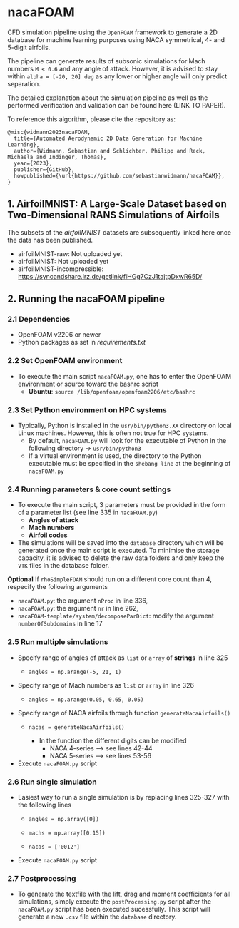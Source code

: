 # nacaFOAM

CFD simulation pipeline using the `OpenFOAM` framework to generate a 2D 
database for machine learning purposes using NACA symmetrical, 4- and 
5-digit airfoils.

The pipeline can generate results of subsonic simulations for Mach numbers 
`M < 0.6` and any angle of attack. However, it is advised to stay within 
`alpha = [-20, 20] deg` as any lower or higher angle will only predict 
separation.

The detailed explanation about the simulation pipeline as well as the 
performed verification and validation can be found here (LINK TO PAPER).

To reference this algorithm, please cite the repository as:
```
@misc{widmann2023nacaFOAM,
  title={Automated Aerodynamic 2D Data Generation for Machine Learning},
  author={Widmann, Sebastian and Schlichter, Philipp and Reck, Michaela and Indinger, Thomas},
  year={2023},
  publisher={GitHub},
  howpublished={\url{https://github.com/sebastianwidmann/nacaFOAM}},
}
```

## 1. AirfoilMNIST: A Large-Scale Dataset based on Two-Dimensional RANS Simulations of Airfoils

The subsets of the *airfoilMNIST* datasets are subsequently linked here once the data has been published.
* airfoilMNIST-raw: Not uploaded yet
* airfoilMNIST: Not uploaded yet
* airfoilMNIST-incompressible: https://syncandshare.lrz.de/getlink/fiHGg7CzJ1tajtpDxwR65D/

## 2. Running the nacaFOAM pipeline

### 2.1 Dependencies

* OpenFOAM v2206 or newer
* Python packages as set in *requirements.txt*

### 2.2 Set OpenFOAM environment

* To execute the main script `nacaFOAM.py`, one has to enter the OpenFOAM 
  environment or source toward the bashrc script
    * **Ubuntu**: `source /lib/openfoam/openfoam2206/etc/bashrc`

### 2.3 Set Python environment on HPC systems
* Typically, Python is installed in the `usr/bin/python3.XX` directory on 
  local Linux machines. However, this is often not true for HPC systems.
  * By default, `nacaFOAM.py` will look for the executable of Python in the 
    following directory -> `usr/bin/python3`
  * If a virtual environment is used, the directory to the Python executable 
    must be specified in the `shebang line` at the beginning of `nacaFOAM.py`

### 2.4 Running parameters & core count settings

* To execute the main script, 3 parameters must be provided in the form of a 
  parameter list (see line 335 in `nacaFOAM.py`)
    * **Angles of attack**
    * **Mach numbers**
    * **Airfoil codes**
* The simulations will be saved into the `database` directory which will be 
  generated once the main script is executed.
  To minimise the storage capacity, it is advised to delete the raw data 
  folders and only keep the `VTK` files in the
  database folder.

**Optional** If `rhoSimpleFOAM` should run on a different core count than 4, 
respecify the following arguments

* `nacaFOAM.py`: the argument `nProc` in line 336,
* `nacaFOAM.py`: the argument `nr` in line 262,
* `nacaFOAM-template/system/decomposeParDict`: modify the argument 
  `numberOfSubdomains` in line 17

### 2.5 Run multiple simulations

* Specify range of angles of attack as `list` or `array` of **strings** in 
  line 325
    *     angles = np.arange(-5, 21, 1)
* Specify range of Mach numbers as `list` or `array` in line 326
    *     angles = np.arange(0.05, 0.65, 0.05)
* Specify range of NACA airfoils through function `generateNacaAirfoils()`
    *     nacas = generateNacaAirfoils()
        * In the function the different digits can be modified
            * NACA 4-series --> see lines 42-44
            * NACA 5-series --> see lines 53-56
* Execute `nacaFOAM.py` script

### 2.6 Run single simulation

* Easiest way to run a single simulation is by replacing lines 325-327 
  with the following lines
    *     angles = np.array([0])
    *     machs = np.array([0.15])
    *     nacas = ['0012']
* Execute `nacaFOAM.py` script

### 2.7 Postprocessing

* To generate the textfile with the lift, drag and moment coefficients for 
  all simulations, simply execute the `postProcessing.py` script after the 
  `nacaFOAM.py` script has been executed sucessfully. This script will generate
  a new `.csv` file within the `database` directory.




